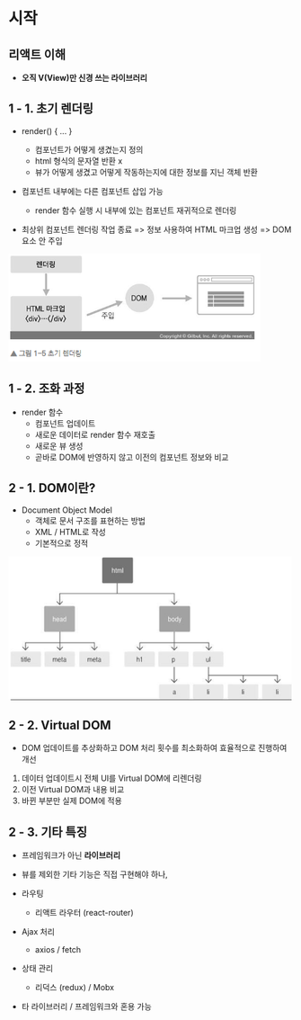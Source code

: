 # 시작

## 리액트 이해

- **오직 V(View)만 신경 쓰는 라이브러리**



## 1 - 1. 초기 렌더링

- render() { ... }
  - 컴포넌트가 어떻게 생겼는지 정의
  - html 형식의 문자열 반환 x
  - 뷰가 어떻게 생겼고 어떻게 작동하는지에 대한 정보를 지닌 객체 반환

- 컴포넌트 내부에는 다른 컴포넌트 삽입 가능
  - render 함수 실행 시 내부에 있는 컴포넌트 재귀적으로 렌더링

- 최상위 컴포넌트 렌더링 작업 종료 => 정보 사용하여 HTML 마크업 생성 => DOM 요소 안 주입

![image-20220812234030160](01_Introduction.assets/image-20220812234030160.png)



## 1 - 2. 조화 과정

- render 함수
  - 컴포넌트 업데이트
  - 새로운 데이터로 render 함수 재호출
  - 새로운 뷰 생성
  - 곧바로 DOM에 반영하지 않고 이전의 컴포넌트 정보와 비교



## 2 - 1. DOM이란? 

- Document Object Model
  - 객체로 문서 구조를 표현하는 방법
  - XML / HTML로 작성
  - 기본적으로 정적

![image-20220812235152511](01_Introduction.assets/image-20220812235152511.png)



## 2 - 2. Virtual DOM

- DOM 업데이트를 추상화하고 DOM 처리 횟수를 최소화하여 효율적으로 진행하여 개선

1. 데이터 업데이트시 전체 UI를 Virtual DOM에 리렌더링
2. 이전 Virtual DOM과 내용 비교
3. 바뀐 부분만 실제 DOM에 적용



## 2 - 3. 기타 특징

- 프레임워크가 아닌 **라이브러리**
- 뷰를 제외한 기타 기능은 직접 구현해야 하나,
- 라우팅
  - 리액트 라우터 (react-router)

- Ajax 처리
  - axios / fetch
- 상태 관리
  - 리덕스 (redux) / Mobx

- 타 라이브러리 / 프레임워크와 혼용 가능